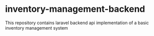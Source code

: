 # inventory-management-backend
This repository contains laravel backend api implementation of a basic inventory management system
